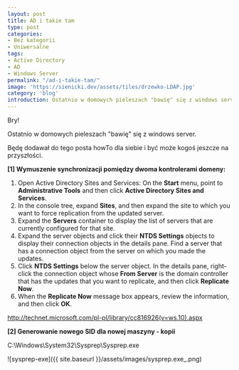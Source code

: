 ```yaml
---
layout: post
title: AD i takie tam
type: post
categories:
- Bez kategorii
- Uniwersalne
tags:
- Active Directory
- AD
- Windows Server
permalink: "/ad-i-takie-tam/"
image: 'https://sienicki.dev/assets/tiles/drzewko-LDAP.jpg'
category: 'blog' 
introduction: Ostatnio w domowych pieleszach "bawię" się z windows server.
---
```

Bry!

Ostatnio w domowych pieleszach "bawię" się z windows server.

Będę dodawał do tego posta howTo dla siebie i być może kogoś jeszcze na przyszłości.

**[1] Wymuszenie synchronizacji pomiędzy dwoma kontrolerami domeny:**

1. Open Active Directory Sites and Services: On the **Start** menu, point to **Administrative Tools** and then click **Active Directory Sites and Services**.
2. In the console tree, expand **Sites**, and then expand the site to which you want to force replication from the updated server.
3. Expand the **Servers** container to display the list of servers that are currently configured for that site.
4. Expand the server objects and click their **NTDS Settings** objects to display their connection objects in the details pane. Find a server that has a connection object from the server on which you made the updates.
5. Click **NTDS Settings** below the server object. In the details pane, right-click the connection object whose **From Server** is the domain controller that has the updates that you want to replicate, and then click **Replicate Now**.
6. When the **Replicate Now** message box appears, review the information, and then click **OK**.

http://technet.microsoft.com/pl-pl/library/cc816926(v=ws.10).aspx

**[2] Generowanie nowego SID dla nowej maszyny - kopii**

C:\Windows\System32\Sysprep\Sysprep.exe

![sysprep-exe]({{ site.baseurl }}/assets/images/sysprep.exe_.png)